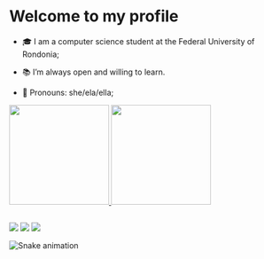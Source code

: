# 
# Welcome to my profile
 - 🎓 I am a computer science student at the Federal University of Rondonia;
 - 📚 I’m always open and willing to learn.
 - 🎈 Pronouns: she/ela/ella;
 
   <div align="center">
  <a href="https://github.com/gabcrrstt">
  <img height="180em" src="https://github-readme-stats.vercel.app/api?username=gabcrrstt&show_icons=true&theme=dracula&include_all_commits=true&count_private=true"/>
  <img height="180em" src="https://github-readme-stats.vercel.app/api/top-langs/?username=gabcrrstt&layout=compact&langs_count=7&theme=dracula"/>
</div>
 
  ##
  
  
<div> 
  <a href="https://instagram.com/gabcrrst" target="_blank"><img src="https://img.shields.io/badge/-Instagram-%23E4405F?style=for-the-badge&logo=instagram&logoColor=white" target="_blank"></a>
  <a href = "mailto:gabriellycristinea@gmail.com"><img src="https://img.shields.io/badge/-Gmail-%23333?style=for-the-badge&logo=gmail&logoColor=white" target="_blank"></a>
  <a href="https://www.linkedin.com/in/gabrielly-cristine-ara%C3%BAjo-rodrigues-991b55164?lipi=urn%3Ali%3Apage%3Ad_flagship3_profile_view_base_contact_details%3ByjL4v6U3So2cRMKBGz4HKw%3D%3D" target="_blank"><img src="https://img.shields.io/badge/-LinkedIn-%230077B5?style=for-the-badge&logo=linkedin&logoColor=white" target="_blank"></a> 
  
</div>
  
  <div>

![Snake animation](https://github.com/gabcrrstt/gabcrrstt/blob/output/github-contribution-grid-snake.svg)

</div>

